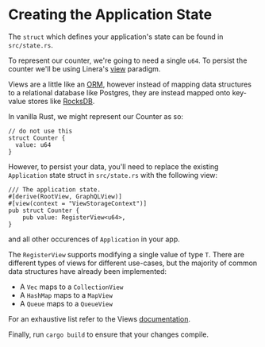 # Creating the Application State

The `struct` which defines your application's state can be found in `src/state.rs`.

To represent our counter, we're going to need a single `u64`. To persist
the counter we'll be using Linera's [view](../advanced_topics/views.md) paradigm.

Views are a little like an [ORM](https://en.wikipedia.org/wiki/Object%E2%80%93relational_mapping),
however instead of mapping data structures to a relational database like Postgres, they are
instead mapped onto key-value stores like [RocksDB](https://rocksdb.org/).

In vanilla Rust, we might represent our Counter as so:

```rust,ignore
// do not use this
struct Counter {
  value: u64
}
```

However, to persist your data, you'll need to replace the existing `Application` state struct in `src/state.rs`
with the following view:

```rust,ignore
/// The application state.
#[derive(RootView, GraphQLView)]
#[view(context = "ViewStorageContext")]
pub struct Counter {
    pub value: RegisterView<u64>,
}
```

and all other occurences of `Application` in your app.

The `RegisterView` supports modifying a single value of type `T`. There are different types of
views for different use-cases, but the majority of common data structures have already been implemented:

- A `Vec` maps to a `CollectionView`
- A `HashMap` maps to a `MapView`
- A `Queue` maps to a `QueueView`

For an exhaustive list refer to the Views [documentation](../advanced_topics/views.md).

Finally, run `cargo build` to ensure that your changes compile.
